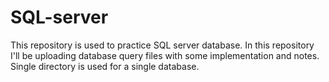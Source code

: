 # SQL-server
This repository is used to practice SQL server database.
In this repository I'll be uploading database query files with some implementation and notes.
Single directory is used for a single database.
